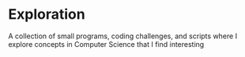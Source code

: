 # Exploration

A collection of small programs, coding challenges, and scripts where I explore concepts in Computer Science that I find interesting